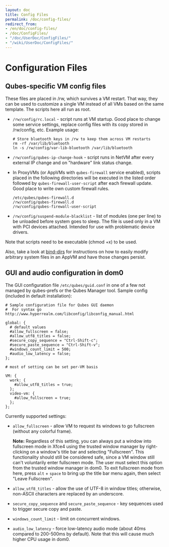 ```yaml
---
layout: doc
title: Config Files
permalink: /doc/config-files/
redirect_from:
- /en/doc/config-files/
- /doc/ConfigFiles/
- "/doc/UserDoc/ConfigFiles/"
- "/wiki/UserDoc/ConfigFiles/"
---
```


Configuration Files
===================

Qubes-specific VM config files
------------------------------

These files are placed in /rw, which survives a VM restart.
That way, they can be used to customize a single VM instead of all VMs based on the same template. 
The scripts here all run as root.

-   `/rw/config/rc.local` - script runs at VM startup.
    Good place to change some service settings, replace config files with its copy stored in /rw/config, etc.
    Example usage:

    ~~~
    # Store bluetooth keys in /rw to keep them across VM restarts
    rm -rf /var/lib/bluetooth 
    ln -s /rw/config/var-lib-bluetooth /var/lib/bluetooth
    ~~~

-   `/rw/config/qubes-ip-change-hook` - script runs in NetVM after every external IP change and on "hardware" link status change.

-   In ProxyVMs (or AppVMs with `qubes-firewall` service enabled), scripts placed in the following directories will be executed in the listed order followed by `qubes-firewall-user-script` after each firewall update.
    Good place to write own custom firewall rules.

    ~~~
    /etc/qubes/qubes-firewall.d
    /rw/config/qubes-firewall.d
    /rw/config/qubes-firewall-user-script
    ~~~

-   `/rw/config/suspend-module-blacklist` - list of modules (one per line) to be unloaded before system goes to sleep.
    The file is used only in a VM with PCI devices attached.
    Intended for use with problematic device drivers.

Note that scripts need to be executable (chmod +x) to be used.

Also, take a look at [bind-dirs](/doc/bind-dirs) for instructions on how to easily modify arbitrary system files in an AppVM and have those changes persist.


GUI and audio configuration in dom0
-----------------------------------

The GUI configuration file `/etc/qubes/guid.conf` in one of a few not managed by qubes-prefs or the Qubes Manager tool.
Sample config (included in default installation):

~~~
# Sample configuration file for Qubes GUI daemon
#  For syntax go http://www.hyperrealm.com/libconfig/libconfig_manual.html

global: {
  # default values
  #allow_fullscreen = false;
  #allow_utf8_titles = false;
  #secure_copy_sequence = "Ctrl-Shift-c";
  #secure_paste_sequence = "Ctrl-Shift-v";
  #windows_count_limit = 500;
  #audio_low_latency = false;
};

# most of setting can be set per-VM basis

VM: {
  work: {
    #allow_utf8_titles = true;
  };
  video-vm: {
    #allow_fullscreen = true;
  };
};
~~~

Currently supported settings:

-   `allow_fullscreen` - allow VM to request its windows to go fullscreen (without any colorful frame).

    **Note:** Regardless of this setting, you can always put a window into fullscreen mode in Xfce4 using the trusted window manager by right-clicking on a window's title bar and selecting "Fullscreen".
    This functionality should still be considered safe, since a VM window still can't voluntarily enter fullscreen mode.
    The user must select this option from the trusted window manager in dom0.
    To exit fullscreen mode from here, press `alt` + `space` to bring up the title bar menu again, then select "Leave Fullscreen".

-   `allow_utf8_titles` - allow the use of UTF-8 in window titles; otherwise, non-ASCII characters are replaced by an underscore.

-   `secure_copy_sequence` and `secure_paste_sequence` - key sequences used to trigger secure copy and paste.

-   `windows_count_limit` - limit on concurrent windows.

-   `audio_low_latency` - force low-latency audio mode (about 40ms compared to 200-500ms by default).
    Note that this will cause much higher CPU usage in dom0.


